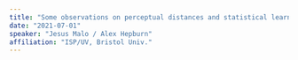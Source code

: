 ```yaml
---
title: "Some observations on perceptual distances and statistical learning"
date: "2021-07-01"
speaker: "Jesus Malo / Alex Hepburn"
affiliation: "ISP/UV, Bristol Univ."
---
```

